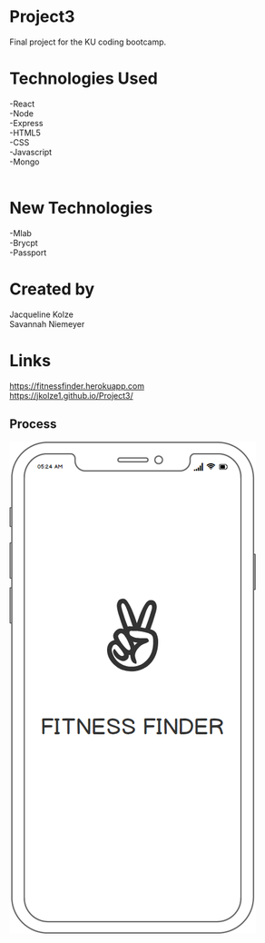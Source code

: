 # Project3
Final project for the KU coding bootcamp. 

# Technologies Used <br>
-React <br>
-Node <br>
-Express <br>
-HTML5 <br>
-CSS <br>
-Javascript <br>
-Mongo <br><br>

# New Technologies
-Mlab <br>
-Brycpt<br>
-Passport<br>

# Created by
Jacqueline Kolze <br>
Savannah Niemeyer

# Links
https://fitnessfinder.herokuapp.com <br>
https://jkolze1.github.io/Project3/

## Process
![Splash Page](/public/assets/images/mockups/SplashPage.png "Splash Page")